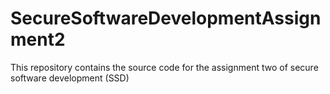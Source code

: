 # SecureSoftwareDevelopmentAssignment2
This repository contains the source code for the assignment two of secure software development (SSD)
